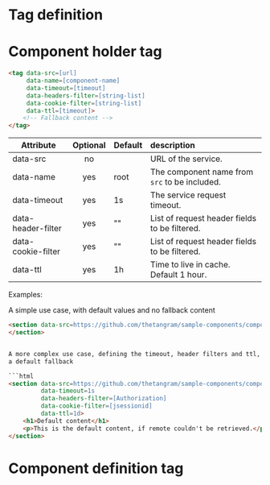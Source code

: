 # Tag definition


# Component holder tag

```html
<tag data-src=[url] 
     data-name=[component-name] 
     data-timeout=[timeout] 
     data-headers-filter=[string-list] 
     data-cookie-filter=[string-list] 
     data-ttl=[timeout]>
    <!-- Fallback content -->
</tag> 
```

| Attribute          | Optional | Default | description                                   |
| -------------------|:--------:|:--------|:----------------------------------------------|
| data-src           | no       |         | URL of the service.                           |
| data-name          | yes      | root    | The component name from `src` to be included. |
| data-timeout       | yes      | 1s      | The service request timeout.                  |
| data-header-filter | yes      | ""      | List of request header fields to be filtered. |
| data-cookie-filter | yes      | ""      | List of request header fields to be filtered. |
| data-ttl           | yes      | 1h      | Time to live in cache. Default 1 hour.        |


Examples:

A simple use case, with default values and no fallback content

```html
<section data-src=https://github.com/thetangram/sample-components/component1>
</section> 


A more complex use case, defining the timeout, header filters and ttl, and with 
a default fallback

```html
<section data-src=https://github.com/thetangram/sample-components/component1
         data-timeout=1s
         data-headers-filter=[Authorization] 
         data-cookie-filter=[jsessionid] 
         data-ttl=1d>
    <h1>Default content</h1>
    <p>This is the default content, if remote couldn't be retrieved.</p>
</section> 
```


# Component definition tag

<div data-name=[string]>
    <!-- Here the component content -->
</div> 
